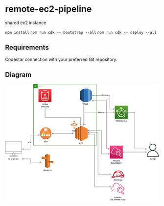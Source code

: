 # remote-ec2-pipeline

shared ec2 instance

`npm install`
`npm run cdk -- bootstrap --all`
`npm run cdk -- deploy --all`

## Requirements

Codestar connection with your preferred Git repository.

## Diagram

![diagram](diagram.png)
